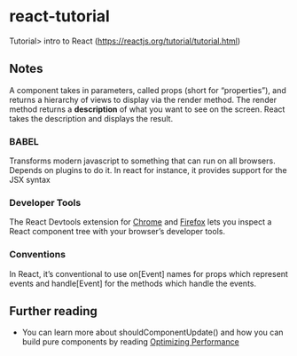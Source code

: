 # react-tutorial
Tutorial> intro to React (https://reactjs.org/tutorial/tutorial.html)


## Notes
A component takes in parameters, called props (short for “properties”), and returns a hierarchy of views to display via the render method.
The render method returns a __description__ of what you want to see on the screen. React takes the description and displays the result.

### BABEL
Transforms modern javascript to something that can run on all browsers.
Depends on plugins to do it.
In react for instance, it provides support for the JSX syntax

### Developer Tools
The React Devtools extension for [Chrome](https://chrome.google.com/webstore/detail/react-developer-tools/fmkadmapgofadopljbjfkapdkoienihi?hl=en) and [Firefox](https://addons.mozilla.org/en-US/firefox/addon/react-devtools/) lets you inspect a React component tree with your browser’s developer tools.

### Conventions
In React, it’s conventional to use on[Event] names for props which represent events and handle[Event] for the methods which handle the events.


## Further reading
- You can learn more about shouldComponentUpdate() and how you can build pure components by reading [Optimizing Performance](https://reactjs.org/docs/optimizing-performance.html#examples)